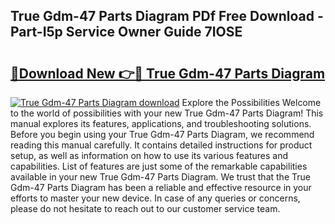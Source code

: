 ## True Gdm-47 Parts Diagram PDf Free Download - Part-I5p Service Owner Guide 7IOSE

# <h2><a href="http://dfimq2k.blite.top/?on=True+Gdm-47+Parts+Diagram">🔗Download New 👉🔴 True Gdm-47 Parts Diagram</a></h2>

[![True Gdm-47 Parts Diagram download](https://i.imgur.com/lujVjoI.png)](http://dfimq2k.blite.top/?on=True+Gdm-47+Parts+Diagram)
Explore the Possibilities Welcome to the world of possibilities with your new True Gdm-47 Parts Diagram! This manual explores its features, applications, and troubleshooting solutions. Before you begin using your True Gdm-47 Parts Diagram, we recommend reading this manual carefully. It contains detailed instructions for product setup, as well as information on how to use its various features and capabilities. List of features are just some of the remarkable capabilities available in your new True Gdm-47 Parts Diagram. We trust that the True Gdm-47 Parts Diagram has been a reliable and effective resource in your efforts to master your new device. In case of any queries or concerns, please do not hesitate to reach out to our customer service team.
